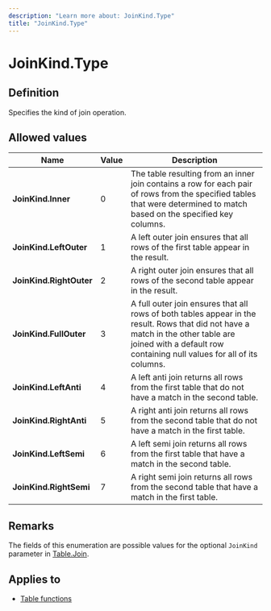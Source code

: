 ```yaml
---
description: "Learn more about: JoinKind.Type"
title: "JoinKind.Type"
---
```

# JoinKind.Type

## Definition

Specifies the kind of join operation.

## Allowed values

|Name|Value|Description|
| ------- | --- | ----------- |
|**JoinKind.Inner**|0| The table resulting from an inner join contains a row for each pair of rows from the specified tables that were determined to match based on the specified key columns.|
|**JoinKind.LeftOuter**|1| A left outer join ensures that all rows of the first table appear in the result.|
|**JoinKind.RightOuter**|2| A right outer join ensures that all rows of the second table appear in the result.|
|**JoinKind.FullOuter**|3| A full outer join ensures that all rows of both tables appear in the result. Rows that did not have a match in the other table are joined with a default row containing null values for all of its columns.|
|**JoinKind.LeftAnti**|4| A left anti join returns all rows from the first table that do not have a match in the second table.|
|**JoinKind.RightAnti**|5| A right anti join returns all rows from the second table that do not have a match in the first table.|
|**JoinKind.LeftSemi**|6| A left semi join returns all rows from the first table that have a match in the second table.|
|**JoinKind.RightSemi**|7| A right semi join returns all rows from the second table that have a match in the first table.|

## Remarks

The fields of this enumeration are possible values for the optional `JoinKind` parameter in [Table.Join](table-join.md).

## Applies to

* [Table functions](table-functions.md)
